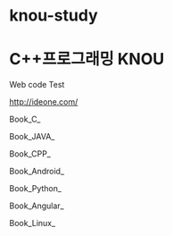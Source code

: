 # knou-study

# C++프로그래밍 KNOU 

Web code Test

http://ideone.com/




Book_C_

Book_JAVA_

Book_CPP_

Book_Android_

Book_Python_

Book_Angular_

Book_Linux_



